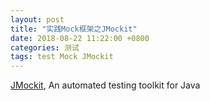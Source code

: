 ```yaml
---
layout: post
title: "实践Mock框架之JMockit"
date: 2018-08-22 11:22:00 +0800
categories: 测试
tags: test Mock JMockit
---
```


[JMockit](http://jmockit.github.io/), An automated testing toolkit for Java
